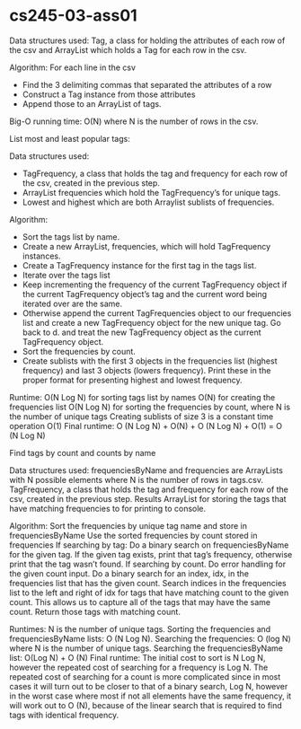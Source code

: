 # cs245-03-ass01


Data structures used: Tag, a class for holding the attributes of each row of the csv and ArrayList which holds a Tag for each row in the csv.

Algorithm:
For each line in the csv
- Find the 3 delimiting commas that separated the attributes of a row
- Construct a Tag instance from those attributes
- Append those to an ArrayList of tags.

Big-O running time: O(N) where N is the number of rows in the csv.

		 	 	 							
List most and least popular tags:
 
Data structures used: 
- TagFrequency, a class that holds the tag and frequency for each row of the csv, created in the previous step.
- ArrayList frequencies which hold the TagFrequency’s for unique tags.
- Lowest and highest which are both Arraylist sublists of frequencies.

Algorithm:
- Sort the tags list by name. 
- Create a new ArrayList, frequencies, which will hold TagFrequency instances. 
- Create a TagFrequency instance for the first tag in the tags list. 
- Iterate over the tags list 
- Keep incrementing the frequency of the current TagFrequency object if the current TagFrequency object’s tag and the current word being iterated over are the same. 
- Otherwise append the current TagFrequencies object to our frequencies list and create a new TagFrequency object for the new unique tag. Go back to d. and treat the new TagFrequency object as the current TagFrequency object.
- Sort the frequencies by count.
- Create sublists with the first 3 objects in the frequencies list (highest frequency) and last 3 objects (lowers frequency). Print these in the proper format for presenting highest and lowest frequency.

Runtime: 
O(N Log N) for sorting tags list by names
O(N) for creating the frequencies list
O(N Log N) for sorting the frequencies by count, where N is the number of unique tags
Creating sublists of size 3 is a constant time operation O(1)
Final runtime: O (N Log N)  + O(N) +  O (N Log N) + O(1) = O (N Log N)

Find tags by count and counts by name

Data structures used: 
frequenciesByName and frequencies are ArrayLists with N possible elements where N is the number of rows in tags.csv. 
TagFrequency, a class that holds the tag and frequency for each row of the csv, created in the previous step.
Results ArrayList for storing the tags that have matching frequencies to for printing to console.

Algorithm:
Sort the frequencies by unique tag name and store in frequenciesByName
Use the sorted frequencies by count stored in frequencies
If searching by tag:
Do a binary search on frequenciesByName for the given tag. If the given tag exists, print that tag’s frequency, otherwise print that the tag wasn’t found.
If searching by count.
Do error handling for the given count input.
Do a binary search for an index, idx, in the frequencies list that has the given count.
Search indices in the frequencies list to the left and right of idx for tags that have matching count to the given count. This allows us to capture all of the tags that may have the same count.
Return those tags with matching count.

Runtimes:
N is the number of unique tags.
Sorting the frequencies and frequenciesByName lists: O (N Log N).
Searching the frequencies: O (log N) where N is the number of unique tags.
Searching the frequenciesByName list: O(Log N) + O (N)
Final runtime: The initial cost to sort is N Log N, however the repeated cost of searching for a frequency is Log N. The repeated cost of searching for a count is more complicated since in most cases it will turn out to be closer to that of a binary search, Log N, however in the worst case where most if not all elements have the same frequency, it will work out to O (N), because of the linear search that is required to find tags with identical frequency.
						 			
